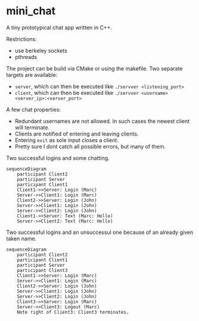 # mini_chat

A tiny prototypical chat app written in C++.

Restrictions:
- use berkeley sockets
- pthreads

The project can be build via CMake or using the makefile. Two separate targets are available:

- `server`, which can then be executed like `./servver <listening_port>`
- `client`, which can then be executed like `./servver <username> <server_ip>:<server_port>`

A few chat properties:
- Redundant usernames are not allowed. In such cases the newest client will terminate.
- Clients are notified of entering and leaving clients.
- Entering `exit` as sole input closes a client.
- Pretty sure I dont catch all possible errors, but many of them.

Two successful logins and some chatting.

```mermaid
sequenceDiagram
    participant Client2
    participant Server
    participant Client1
    Client1->>Server: Login (Marc)
    Server->>Client1: Login (Marc)
    Client2->>Server: Login (John)
    Server->>Client1: Login (John)
    Server->>Client2: Login (John)
    Client1->>Server: Text (Marc: Hello)
    Server->>Client2: Text (Marc: Hello)
```
Two successful logins and an unsuccessul one because of an already given taken name.

```mermaid
sequenceDiagram
    participant Client2
    participant Client1
    participant Server
    participant Client3
    Client1->>Server: Login (Marc)
    Server->>Client1: Login (Marc)
    Client2->>Server: Login (John)
    Server->>Client1: Login (John)
    Server->>Client2: Login (John)
    Client3->>Server: Login (Marc)
    Server->>Client3: Logout (Marc)
    Note right of Client3: Client3 terminates.
```
